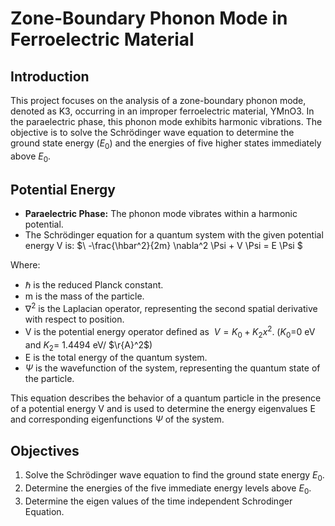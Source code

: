 # Zone-Boundary Phonon Mode in Ferroelectric Material

## Introduction
This project focuses on the analysis of a zone-boundary phonon mode, denoted as K3, occurring in an improper ferroelectric material, YMnO3. In the paraelectric phase, this phonon mode exhibits harmonic vibrations. The objective is to solve the Schrödinger wave equation to determine the ground state energy ($E_0$) and the energies of five higher states immediately above $E_0$. 


## Potential Energy
- **Paraelectric Phase:** The phonon mode vibrates within a harmonic potential.
- The Schrödinger equation for a quantum system with the given potential energy V is:
  $\ -\frac{\hbar^2}{2m} \nabla^2 \Psi + V \Psi = E \Psi $

Where:
- $\hbar$ is the reduced Planck constant.
- m is the mass of the particle.
- $\nabla^2$ is the Laplacian operator, representing the second spatial derivative with respect to position.
- V is the potential energy operator defined as $\ V = K_0 + K_2x^2$. ($K_0$=0 eV and $K_2$= 1.4494 eV/ $\r{A}^2$)
- E is the total energy of the quantum system.
- $\Psi$ is the wavefunction of the system, representing the quantum state of the particle.

This equation describes the behavior of a quantum particle in the presence of a potential energy V and is used to determine the energy eigenvalues E and corresponding eigenfunctions $\Psi$ of the system.


## Objectives
1. Solve the Schrödinger wave equation to find the ground state energy $E_0$.
2. Determine the energies of the five immediate energy levels above $E_0$.
3. Determine the eigen values of the time independent Schrodinger Equation.
